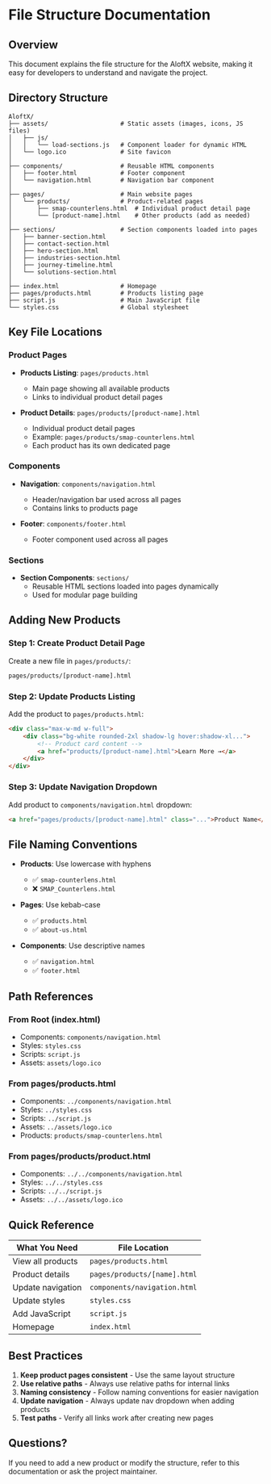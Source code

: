 # File Structure Documentation

## Overview
This document explains the file structure for the AloftX website, making it easy for developers to understand and navigate the project.

## Directory Structure

```
AloftX/
├── assets/                    # Static assets (images, icons, JS files)
│   ├── js/
│   │   └── load-sections.js   # Component loader for dynamic HTML
│   └── logo.ico               # Site favicon
│
├── components/                # Reusable HTML components
│   ├── footer.html            # Footer component
│   └── navigation.html        # Navigation bar component
│
├── pages/                     # Main website pages
│   └── products/              # Product-related pages
│       ├── smap-counterlens.html  # Individual product detail page
│       └── [product-name].html    # Other products (add as needed)
│
├── sections/                  # Section components loaded into pages
│   ├── banner-section.html
│   ├── contact-section.html
│   ├── hero-section.html
│   ├── industries-section.html
│   ├── journey-timeline.html
│   └── solutions-section.html
│
├── index.html                 # Homepage
├── pages/products.html        # Products listing page
├── script.js                  # Main JavaScript file
└── styles.css                 # Global stylesheet

```

## Key File Locations

### Product Pages
- **Products Listing**: `pages/products.html`
  - Main page showing all available products
  - Links to individual product detail pages
  
- **Product Details**: `pages/products/[product-name].html`
  - Individual product detail pages
  - Example: `pages/products/smap-counterlens.html`
  - Each product has its own dedicated page

### Components
- **Navigation**: `components/navigation.html`
  - Header/navigation bar used across all pages
  - Contains links to products page
  
- **Footer**: `components/footer.html`
  - Footer component used across all pages

### Sections
- **Section Components**: `sections/`
  - Reusable HTML sections loaded into pages dynamically
  - Used for modular page building

## Adding New Products

### Step 1: Create Product Detail Page
Create a new file in `pages/products/`:
```bash
pages/products/[product-name].html
```

### Step 2: Update Products Listing
Add the product to `pages/products.html`:
```html
<div class="max-w-md w-full">
    <div class="bg-white rounded-2xl shadow-lg hover:shadow-xl...">
        <!-- Product card content -->
        <a href="products/[product-name].html">Learn More →</a>
    </div>
</div>
```

### Step 3: Update Navigation Dropdown
Add product to `components/navigation.html` dropdown:
```html
<a href="pages/products/[product-name].html" class="...">Product Name</a>
```

## File Naming Conventions

- **Products**: Use lowercase with hyphens
  - ✅ `smap-counterlens.html`
  - ❌ `SMAP_Counterlens.html`
  
- **Pages**: Use kebab-case
  - ✅ `products.html`
  - ✅ `about-us.html`
  
- **Components**: Use descriptive names
  - ✅ `navigation.html`
  - ✅ `footer.html`

## Path References

### From Root (index.html)
- Components: `components/navigation.html`
- Styles: `styles.css`
- Scripts: `script.js`
- Assets: `assets/logo.ico`

### From pages/products.html
- Components: `../components/navigation.html`
- Styles: `../styles.css`
- Scripts: `../script.js`
- Assets: `../assets/logo.ico`
- Products: `products/smap-counterlens.html`

### From pages/products/product.html
- Components: `../../components/navigation.html`
- Styles: `../../styles.css`
- Scripts: `../../script.js`
- Assets: `../../assets/logo.ico`

## Quick Reference

| What You Need | File Location |
|---------------|--------------|
| View all products | `pages/products.html` |
| Product details | `pages/products/[name].html` |
| Update navigation | `components/navigation.html` |
| Update styles | `styles.css` |
| Add JavaScript | `script.js` |
| Homepage | `index.html` |

## Best Practices

1. **Keep product pages consistent** - Use the same layout structure
2. **Use relative paths** - Always use relative paths for internal links
3. **Naming consistency** - Follow naming conventions for easier navigation
4. **Update navigation** - Always update nav dropdown when adding products
5. **Test paths** - Verify all links work after creating new pages

## Questions?

If you need to add a new product or modify the structure, refer to this documentation or ask the project maintainer.
